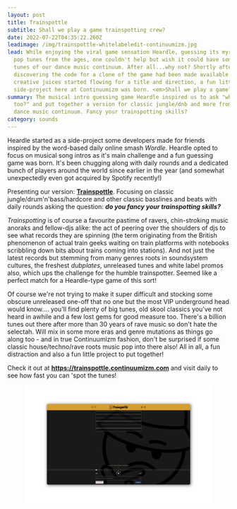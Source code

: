 ```yaml
---
layout: post
title: Trainspottle
subtitle: Shall we play a game trainspotting crew?
date: 2022-07-22T04:35:22.260Z
leadimage: /img/trainspottle-whitelabeledit-continuumizm.jpg
lead: While enjoying the viral game sensation Heardle, guessing its myriad of
  pop tunes from the ages, one couldn't help but wish it could have some more
  tunes of our dance music continuum. After all...why not? Shortly after
  discovering the code for a clone of the game had been made available and the
  creative juices started flowing for a title and direction, a fun little
  side-project here at Continuumizm was born. <em>Shall we play a game?</em>
summary: The musical intro guessing game Heardle inspired us to ask "why not us
  too?" and put together a version for classic jungle/dnb and more from the
  dance music continuum. Fancy your trainspotting skills?
category: sounds
---
```

Heardle started as a side-project some developers made for friends inspired by the word-based daily online smash *Wordle*. Heardle opted to focus on musical song intros as it's main challenge and a fun guessing game was born. It's been chugging along with daily rounds and a dedicated bunch of players around the world since earlier in the year (and somewhat unexpectedly even got acquired by Spotify recently!)

Presenting our version: [**Trainspottle**](https://trainspottle.continuumizm.com). Focusing on classic jungle/drum'n'bass/hardcore and other classic basslines and beats with daily rounds asking the question: ***do you fancy your trainspotting skills?***

*Trainspotting* is of course a favourite pastime of ravers, chin-stroking music anoraks and fellow-djs alike: the act of peering over the shoulders of djs to see what records they are spinning (the term originating from the British phenomenon of actual train geeks waiting on train platforms with notebooks scribbling down bits about trains coming into stations). And not just the latest records but stemming from many genres roots in soundsystem cultures, the freshest *dubplates*, unreleased tunes and white label promos also, which ups the challenge for the humble trainspotter. Seemed like a perfect match for a Heardle-type game of this sort!

Of course we're not trying to make it super difficult and stocking some obscure unreleased one-off that no one but the most VIP underground head would know.... you'll find plenty of big tunes, old skool classics you've not heard in awhile and a few lost gems for good measure too. There's a billion tunes out there after more than 30 years of rave music so don't hate the selectah. Will mix in some more eras and genre mutations as things go along too - and in true Continuumizm fashion, don't be surprised if some classic house/techno/rave roots music pop into there also! All in all, a fun distraction and also a fun little project to put together!

Check it out at **<https://trainspottle.continuumizm.com>** and visit daily to see how fast you can 'spot the tunes!

<figure class="figure"><a href="https://trainspottle.continuumizm.com" title="Play Trainspottle"><img src="/img/trainspottle-website-screenshot-blog.jpg" class="figure-img img-fluid" alt="Screenshot of the Trainspottle website open to its start page with Heardle-inspired musical intro guess boxes, skip button and a fun thinking raver logo with yellow dubplate envelope colour scheme."></a></figure>
